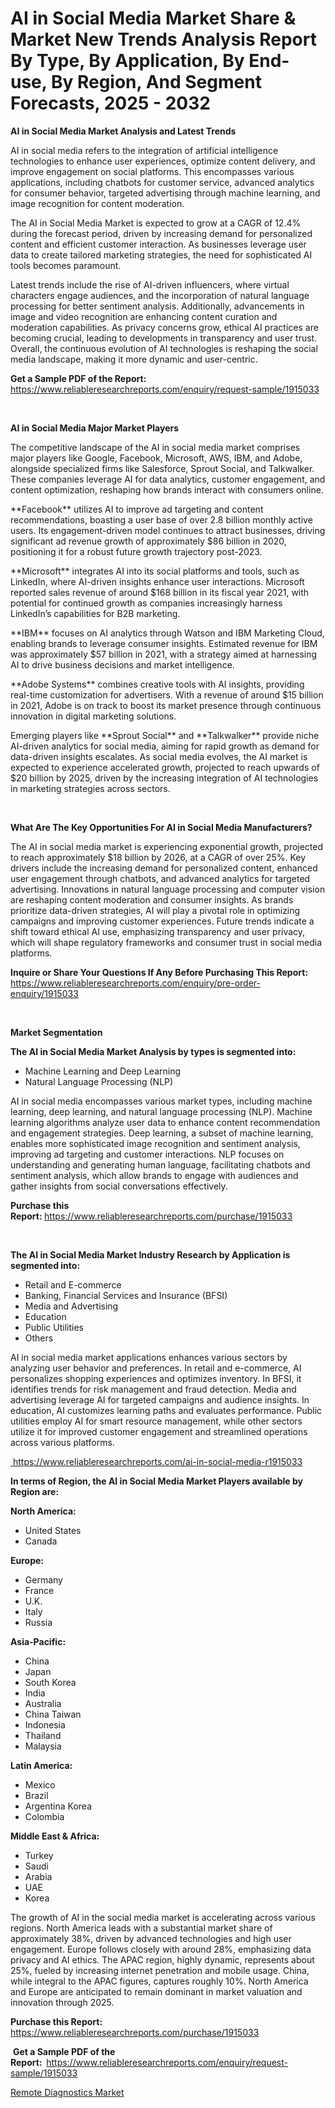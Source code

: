 <p><h1>AI in Social Media Market Share & Market New Trends Analysis Report By Type, By Application, By End-use, By Region, And Segment Forecasts, 2025 - 2032</h1></p><p><strong>AI in Social Media Market Analysis and Latest Trends</strong></p>
<p><p>AI in social media refers to the integration of artificial intelligence technologies to enhance user experiences, optimize content delivery, and improve engagement on social platforms. This encompasses various applications, including chatbots for customer service, advanced analytics for consumer behavior, targeted advertising through machine learning, and image recognition for content moderation.</p><p>The AI in Social Media Market is expected to grow at a CAGR of 12.4% during the forecast period, driven by increasing demand for personalized content and efficient customer interaction. As businesses leverage user data to create tailored marketing strategies, the need for sophisticated AI tools becomes paramount. </p><p>Latest trends include the rise of AI-driven influencers, where virtual characters engage audiences, and the incorporation of natural language processing for better sentiment analysis. Additionally, advancements in image and video recognition are enhancing content curation and moderation capabilities. As privacy concerns grow, ethical AI practices are becoming crucial, leading to developments in transparency and user trust. Overall, the continuous evolution of AI technologies is reshaping the social media landscape, making it more dynamic and user-centric.</p></p>
<p><strong>Get a Sample PDF of the Report:&nbsp;</strong> <a href="https://www.reliableresearchreports.com/enquiry/request-sample/1915033?utm_campaign=3292&utm_medium=2&utm_source=Github&utm_content=ia&utm_term=10032025&utm_id=ai-in-social-media">https://www.reliableresearchreports.com/enquiry/request-sample/1915033</a></p>
<p>&nbsp;</p>
<p><strong>AI in Social Media Major Market Players</strong></p>
<p><p>The competitive landscape of the AI in social media market comprises major players like Google, Facebook, Microsoft, AWS, IBM, and Adobe, alongside specialized firms like Salesforce, Sprout Social, and Talkwalker. These companies leverage AI for data analytics, customer engagement, and content optimization, reshaping how brands interact with consumers online.</p><p>**Facebook** utilizes AI to improve ad targeting and content recommendations, boasting a user base of over 2.8 billion monthly active users. Its engagement-driven model continues to attract businesses, driving significant ad revenue growth of approximately $86 billion in 2020, positioning it for a robust future growth trajectory post-2023.</p><p>**Microsoft** integrates AI into its social platforms and tools, such as LinkedIn, where AI-driven insights enhance user interactions. Microsoft reported sales revenue of around $168 billion in its fiscal year 2021, with potential for continued growth as companies increasingly harness LinkedIn’s capabilities for B2B marketing.</p><p>**IBM** focuses on AI analytics through Watson and IBM Marketing Cloud, enabling brands to leverage consumer insights. Estimated revenue for IBM was approximately $57 billion in 2021, with a strategy aimed at harnessing AI to drive business decisions and market intelligence.</p><p>**Adobe Systems** combines creative tools with AI insights, providing real-time customization for advertisers. With a revenue of around $15 billion in 2021, Adobe is on track to boost its market presence through continuous innovation in digital marketing solutions.</p><p>Emerging players like **Sprout Social** and **Talkwalker** provide niche AI-driven analytics for social media, aiming for rapid growth as demand for data-driven insights escalates. As social media evolves, the AI market is expected to experience accelerated growth, projected to reach upwards of $20 billion by 2025, driven by the increasing integration of AI technologies in marketing strategies across sectors.</p></p>
<p>&nbsp;</p>
<p><strong>What Are The Key Opportunities For AI in Social Media Manufacturers?</strong></p>
<p><p>The AI in social media market is experiencing exponential growth, projected to reach approximately $18 billion by 2026, at a CAGR of over 25%. Key drivers include the increasing demand for personalized content, enhanced user engagement through chatbots, and advanced analytics for targeted advertising. Innovations in natural language processing and computer vision are reshaping content moderation and consumer insights. As brands prioritize data-driven strategies, AI will play a pivotal role in optimizing campaigns and improving customer experiences. Future trends indicate a shift toward ethical AI use, emphasizing transparency and user privacy, which will shape regulatory frameworks and consumer trust in social media platforms.</p></p>
<p><strong>Inquire or Share Your Questions If Any Before Purchasing This Report:</strong> <a href="https://www.reliableresearchreports.com/enquiry/pre-order-enquiry/1915033?utm_campaign=3292&utm_medium=2&utm_source=Github&utm_content=ia&utm_term=10032025&utm_id=ai-in-social-media">https://www.reliableresearchreports.com/enquiry/pre-order-enquiry/1915033</a></p>
<p>&nbsp;</p>
<p><strong>Market Segmentation</strong></p>
<p><strong>The AI in Social Media Market Analysis by types is segmented into:</strong></p>
<p><ul><li>Machine Learning and Deep Learning</li><li>Natural Language Processing (NLP)</li></ul></p>
<p><p>AI in social media encompasses various market types, including machine learning, deep learning, and natural language processing (NLP). Machine learning algorithms analyze user data to enhance content recommendation and engagement strategies. Deep learning, a subset of machine learning, enables more sophisticated image recognition and sentiment analysis, improving ad targeting and customer interactions. NLP focuses on understanding and generating human language, facilitating chatbots and sentiment analysis, which allow brands to engage with audiences and gather insights from social conversations effectively.</p></p>
<p><strong>Purchase this Report:&nbsp;</strong><a href="https://www.reliableresearchreports.com/purchase/1915033?utm_campaign=3292&utm_medium=2&utm_source=Github&utm_content=ia&utm_term=10032025&utm_id=ai-in-social-media">https://www.reliableresearchreports.com/purchase/1915033</a></p>
<p>&nbsp;</p>
<p><strong>The AI in Social Media Market Industry Research by Application is segmented into:</strong></p>
<p><ul><li>Retail and E-commerce</li><li>Banking, Financial Services and Insurance (BFSI)</li><li>Media and Advertising</li><li>Education</li><li>Public Utilities</li><li>Others</li></ul></p>
<p><p>AI in social media market applications enhances various sectors by analyzing user behavior and preferences. In retail and e-commerce, AI personalizes shopping experiences and optimizes inventory. In BFSI, it identifies trends for risk management and fraud detection. Media and advertising leverage AI for targeted campaigns and audience insights. In education, AI customizes learning paths and evaluates performance. Public utilities employ AI for smart resource management, while other sectors utilize it for improved customer engagement and streamlined operations across various platforms.</p></p>
<p><a href="https://www.reliableresearchreports.com/ai-in-social-media-r1915033?utm_campaign=3292&utm_medium=2&utm_source=Github&utm_content=ia&utm_term=10032025&utm_id=ai-in-social-media">&nbsp;https://www.reliableresearchreports.com/ai-in-social-media-r1915033</a></p>
<p><strong>In terms of Region, the AI in Social Media Market Players available by Region are:</strong></p>
<p>
    <p> <strong> North America: </strong>
        <ul>
            <li>United States</li>
            <li>Canada</li>
        </ul>
        </p> 
    <p> <strong> Europe: </strong>
        <ul>
            <li>Germany</li>
            <li>France</li>
            <li>U.K.</li>
            <li>Italy</li>
            <li>Russia</li>
        </ul>
        </p> 
    <p> <strong> Asia-Pacific: </strong>
        <ul>
            <li>China</li>
            <li>Japan</li>
            <li>South Korea</li>
            <li>India</li>
            <li>Australia</li>
            <li>China Taiwan</li>
            <li>Indonesia</li>
            <li>Thailand</li>
            <li>Malaysia</li>
        </ul>
        </p> 
    <p> <strong> Latin America: </strong>
        <ul>
            <li>Mexico</li>
            <li>Brazil</li>
            <li>Argentina Korea</li>
            <li>Colombia</li>
        </ul>
        </p> 
    <p> <strong> Middle East & Africa: </strong>
        <ul>
            <li>Turkey</li>
            <li>Saudi</li>
            <li>Arabia</li>
            <li>UAE</li>
            <li>Korea</li>
        </ul>
    </p>
    </p>
<p><p>The growth of AI in the social media market is accelerating across various regions. North America leads with a substantial market share of approximately 38%, driven by advanced technologies and high user engagement. Europe follows closely with around 28%, emphasizing data privacy and AI ethics. The APAC region, highly dynamic, represents about 25%, fueled by increasing internet penetration and mobile usage. China, while integral to the APAC figures, captures roughly 10%. North America and Europe are anticipated to remain dominant in market valuation and innovation through 2025.</p></p>
<p><strong>Purchase this Report: </strong><a href="https://www.reliableresearchreports.com/purchase/1915033?utm_campaign=3292&utm_medium=2&utm_source=Github&utm_content=ia&utm_term=10032025&utm_id=ai-in-social-media">https://www.reliableresearchreports.com/purchase/1915033</a></p>
<p>&nbsp;<strong>Get a Sample PDF of the Report:&nbsp;&nbsp;</strong><a href="https://www.reliableresearchreports.com/enquiry/request-sample/1915033?utm_campaign=3292&utm_medium=2&utm_source=Github&utm_content=ia&utm_term=10032025&utm_id=ai-in-social-media">https://www.reliableresearchreports.com/enquiry/request-sample/1915033</a></p>
<p><strong></strong></p>
<p><p><a href="https://github.com/lefiobakali/Market-Research-Report-List-1/blob/main/remote-diagnostics-market.md?utm_campaign=3292&utm_medium=2&utm_source=Github&utm_content=ia&utm_term=10032025&utm_id=ai-in-social-media">Remote Diagnostics Market</a></p></p>